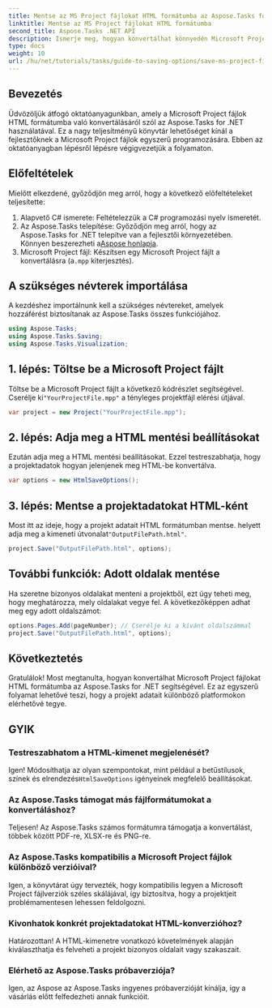 ```yaml
---
title: Mentse az MS Project fájlokat HTML formátumba az Aspose.Tasks for .NET segítségével
linktitle: Mentse az MS Project fájlokat HTML formátumba
second_title: Aspose.Tasks .NET API
description: Ismerje meg, hogyan konvertálhat könnyedén Microsoft Project fájlokat (.mpp) HTML formátumba az Aspose.Tasks for .NET segítségével. Ez az átfogó oktatóanyag lépésről lépésre tartalmazza a projektfájlok betöltését, a HTML-kimenet testreszabását és bizonyos oldalak mentését.
type: docs
weight: 10
url: /hu/net/tutorials/tasks/guide-to-saving-options/save-ms-project-files-to-html-format/
---
```

## Bevezetés

Üdvözöljük átfogó oktatóanyagunkban, amely a Microsoft Project fájlok HTML formátumba való konvertálásáról szól az Aspose.Tasks for .NET használatával. Ez a nagy teljesítményű könyvtár lehetőséget kínál a fejlesztőknek a Microsoft Project fájlok egyszerű programozására. Ebben az oktatóanyagban lépésről lépésre végigvezetjük a folyamaton.

## Előfeltételek

Mielőtt elkezdené, győződjön meg arról, hogy a következő előfeltételeket teljesítette:

1. Alapvető C# ismerete: Feltételezzük a C# programozási nyelv ismeretét.
2. Az Aspose.Tasks telepítése: Győződjön meg arról, hogy az Aspose.Tasks for .NET telepítve van a fejlesztői környezetében. Könnyen beszerezheti a[Aspose honlapja](https://www.aspose.com).
3.  Microsoft Project fájl: Készítsen egy Microsoft Project fájlt a konvertálásra (a`.mpp` kiterjesztés).

## A szükséges névterek importálása

A kezdéshez importálnunk kell a szükséges névtereket, amelyek hozzáférést biztosítanak az Aspose.Tasks összes funkciójához.

```csharp
using Aspose.Tasks;
using Aspose.Tasks.Saving;
using Aspose.Tasks.Visualization;
```

## 1. lépés: Töltse be a Microsoft Project fájlt

 Töltse be a Microsoft Project fájlt a következő kódrészlet segítségével. Cserélje ki`"YourProjectFile.mpp"` a tényleges projektfájl elérési útjával.

```csharp
var project = new Project("YourProjectFile.mpp");
```

## 2. lépés: Adja meg a HTML mentési beállításokat

Ezután adja meg a HTML mentési beállításokat. Ezzel testreszabhatja, hogy a projektadatok hogyan jelenjenek meg HTML-be konvertálva.

```csharp
var options = new HtmlSaveOptions();
```

## 3. lépés: Mentse a projektadatokat HTML-ként

 Most itt az ideje, hogy a projekt adatait HTML formátumban mentse. helyett adja meg a kimeneti útvonalat`"OutputFilePath.html"`.

```csharp
project.Save("OutputFilePath.html", options);
```

## További funkciók: Adott oldalak mentése

Ha szeretne bizonyos oldalakat menteni a projektből, ezt úgy teheti meg, hogy meghatározza, mely oldalakat vegye fel. A következőképpen adhat meg egy adott oldalszámot:

```csharp
options.Pages.Add(pageNumber); // Cserélje ki a kívánt oldalszámmal
project.Save("OutputFilePath.html", options);
```

## Következtetés

Gratulálok! Most megtanulta, hogyan konvertálhat Microsoft Project fájlokat HTML formátumba az Aspose.Tasks for .NET segítségével. Ez az egyszerű folyamat lehetővé teszi, hogy a projekt adatait különböző platformokon elérhetővé tegye.

## GYIK

### Testreszabhatom a HTML-kimenet megjelenését?
 Igen! Módosíthatja az olyan szempontokat, mint például a betűstílusok, színek és elrendezés`HtmlSaveOptions` igényeinek megfelelő beállításokat.

### Az Aspose.Tasks támogat más fájlformátumokat a konvertáláshoz?
Teljesen! Az Aspose.Tasks számos formátumra támogatja a konvertálást, többek között PDF-re, XLSX-re és PNG-re.

### Az Aspose.Tasks kompatibilis a Microsoft Project fájlok különböző verzióival?
Igen, a könyvtárat úgy tervezték, hogy kompatibilis legyen a Microsoft Project fájlverziók széles skálájával, így biztosítva, hogy a projektjeit problémamentesen lehessen feldolgozni.

### Kivonhatok konkrét projektadatokat HTML-konverzióhoz?
Határozottan! A HTML-kimenetre vonatkozó követelmények alapján kiválaszthatja és felveheti a projekt bizonyos oldalait vagy szakaszait.

### Elérhető az Aspose.Tasks próbaverziója?
Igen, az Aspose az Aspose.Tasks ingyenes próbaverzióját kínálja, így a vásárlás előtt felfedezheti annak funkcióit.